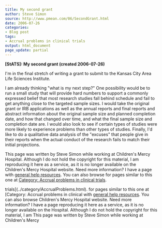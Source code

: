 ```yaml
---
title: My second grant
author: Steve Simon
source: http://www.pmean.com/06/SecondGrant.html
date: 2006-07-26
categories:
- Blog post
tags:
- Accrual problems in clinical trials
output: html_document
page_update: partial
---
```

**[StATS]: My second grant (created 2006-07-26)**

I'm in the final stretch of writing a grant to submit to the Kansas
City Area Life Sciences Institute.

I am already thinking "what is my next step?" One possibility would be
to run a small study that will provide hard numbers to support a
commonly expressed belief that most research studies fall behind
schedule and fail to get anything close to the targeted sample sizes. I
would take the original grant or IRB applications as well as the annual
reports and final reports and abstract information about the original
sample size and planned completion date, and how that changed over time,
and what the final sample size and completion date are. I would also
look to see if certain types of studies were more likely to experience
problems than other types of studies. Finally, I'd like to do a
qualitative data analysis of the "excuses" that people give in their
reports when the actual conduct of the research fails to match their
initial projections.

This page was written by Steve Simon while working at Children's Mercy
Hospital. Although I do not hold the copyright for this material, I am
reproducing it here as a service, as it is no longer available on the
Children's Mercy Hospital website. Need more information? I have a page
with [general help resources](../GeneralHelp.html). You can also browse
for pages similar to this one at [Category: Accrual problems in clinical
trials](../category/AccrualProblems.html).
<!---More--->
trials](../category/AccrualProblems.html).
for pages similar to this one at [Category: Accrual problems in clinical
with [general help resources](../GeneralHelp.html). You can also browse
Children's Mercy Hospital website. Need more information? I have a page
reproducing it here as a service, as it is no longer available on the
Hospital. Although I do not hold the copyright for this material, I am
This page was written by Steve Simon while working at Children's Mercy

<!---Do not use
**[StATS]: My second grant (created 2006-07-26)**
This page was written by Steve Simon while working at Children's Mercy
Hospital. Although I do not hold the copyright for this material, I am
reproducing it here as a service, as it is no longer available on the
Children's Mercy Hospital website. Need more information? I have a page
with [general help resources](../GeneralHelp.html). You can also browse
for pages similar to this one at [Category: Accrual problems in clinical
trials](../category/AccrualProblems.html).
page_update: partial
--->


